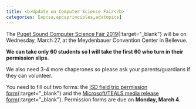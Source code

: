```yaml
---
title: <b>Update on Computer Science Fair</b>
categories: [apcsa,apcsprinciples,advtopics]
---
```

The [Puget Sound Computer Science Fair 2019](http://www.tealscsfair.org/wa/){:target="_blank"} will be on Wednesday, March 27, at the Meydenbauer Convention Center in Bellevue.

<b>We can take only 60 students so I will take the first 60 who turn in their permission slips.</b>

We also need 3-4 more chaperones so please ask your parents/guardians if they can volunteer.

You need to fill out two forms: the [ISD field trip permission form](https://www.issaquah.wednet.edu/docs/default-source/district/regulations-manual/2000/2320f1e-permission-form.pdf){:target="_blank"} and the [Microsoft/TEALS media release form](https://issaquahwednet-my.sharepoint.com/:b:/g/personal/stutlerk_issaquah_wednet_edu/EfuyQBGnwPZJpAl2NjpJ3bsB_PQst2UnguWcUb6jQoR9yA?e=0eyIyJ){:target="_blank"}. Permission forms are due on <b>Monday, March 4</b>.
